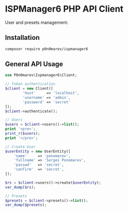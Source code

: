 # ISPManager6 PHP API Client

User and presets management:

## Installation

```bash
composer require p0n0marev/ispmanager6
```

## General API Usage

```php
use P0n0marev\Ispmanager6\Client;

// Token authentication
$client = new Client([
        'host'     => 'localhost',
        'username' => 'admin',
        'password' => 'secret'
]);
$client->authenticate();

// Users
$users = $client->users()->list();
print '<pre>';
print_r($users);
print '</pre>';

// Create User
$userEntity = new UserEntity([
    'name'     => 'ponomarev',
    'fullname' => 'Sergei Ponomarev',
    'passwd'   => 'secret',
    'confirm'  => 'secret',
]);

$rs = $client->users()->create($userEntity);
var_dump($rs);

// Presets
$presets = $client->presets()->list();
var_dump($presets);
```
